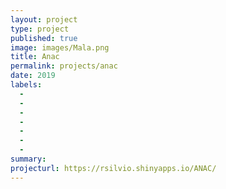 ```yaml
---
layout: project
type: project
published: true
image: images/Mala.png
title: Anac
permalink: projects/anac
date: 2019
labels:
  -  
  - 
  - 
  - 
  - 
  - 
  - 
summary: 
projecturl: https://rsilvio.shinyapps.io/ANAC/
---
```


